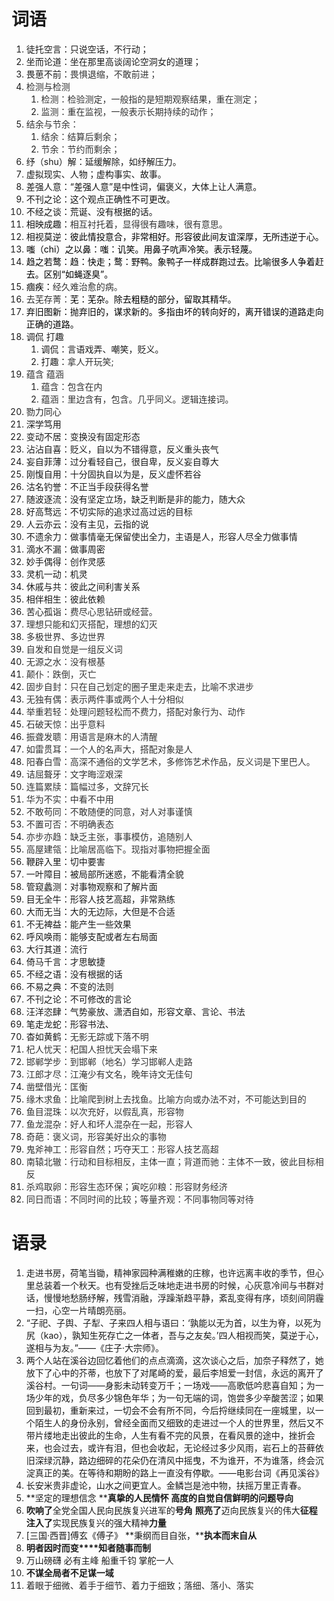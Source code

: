 # 词语

1. 徒托空言：只说空话，不行动；
2. 坐而论道：坐在那里高谈阔论空洞女的道理；
3. 畏葸不前：<font style="color:#333333;">畏惧退缩，不敢前进；</font>
4. <font style="color:#333333;">检测与检测</font>
    1. <font style="color:#333333;">检测：检验测定，一般指的是短期观察结果，重在测定；</font>
    2. <font style="color:#333333;">监测：重在监视，一般表示长期持续的动作；</font>
5. <font style="color:#333333;">结余与节余：</font>
    1. <font style="color:#333333;">结余：结算后剩余；</font>
    2. <font style="color:#333333;">节余：节约而剩余；</font>
6. 纾（shu）解：延缓解除，如纾解压力。
7. 虚拟现实、人物；虚构事实、故事。
8. 差强人意：<font style="color:#121212;">“差强人意”是中性词，偏褒义，大体上让人满意。</font>
9. <font style="color:#121212;">不刊之论：这个观点正确性不可更改。</font>
10. <font style="color:#121212;">不经之谈：荒诞、没有根据的话。</font>
11. <font style="color:#121212;">相映成趣：</font><font style="color:#333333;">相互衬托着，显得很有趣味，很有意思。</font>
12. <font style="color:#121212;">相视莫逆：</font><font style="color:#000000;">彼此情投意合，非常相好。形容彼此间友谊深厚，无所违逆于心。</font>
13. <font style="color:#000000;">嗤（chi）之以鼻：</font><font style="color:#000000;">嗤：讥笑。用鼻子吭声冷笑。表示轻蔑。</font>
14. <font style="color:#000000;">趋之若鹜：</font><font style="color:#000000;">趋：快走；鹜：野鸭。象鸭子一样成群跑过去。比喻很多人争着赶去。区别“如蝇逐臭”。</font>
15. <font style="color:#000000;">痼疾：</font><font style="color:#333333;">经久难治愈的病。</font>
16. <font style="color:#333333;">去芜存菁：</font><font style="color:#000000;">芜：芜杂。除去粗糙的部分，留取其精华。</font>
17. <font style="color:#000000;">弃旧图新：</font><font style="color:#000000;">抛弃旧的，谋求新的。多指由坏的转向好的，离开错误的道路走向正确的道路。</font>
18. 调侃 打趣
    1. 调侃：言语戏弄、嘲笑，贬义。
    2. 打趣：<font style="color:#333333;">拿人开玩笑;</font>
19. <font style="color:#333333;">蕴含 蕴涵</font>
    1. <font style="color:#333333;">蕴含：</font><font style="color:#333333;">包含在内</font>
    2. <font style="color:#333333;">蕴涵：</font><font style="color:#333333;">里边含有，包含。几乎同义。逻辑连接词。</font>
20. <font style="color:#262626;">勠力同心</font>
21. 深学笃用
22. 变动不居：变换没有固定形态
23. 沾沾自喜：贬义，自以为不错得意，反义重头丧气
24. 妄自菲薄：过分看轻自己，很自卑，反义妄自尊大
25. 刚愎自用：十分固执自以为是，反义虚怀若谷
26. 沽名钓誉：不正当手段获得名誉
27. 随波逐流：没有坚定立场，缺乏判断是非的能力，随大众
28. 好高骛远：不切实际的追求过高过远的目标
29. 人云亦云：没有主见，云指的说
30. 不遗余力：做事情毫无保留使出全力，主语是人，形容人尽全力做事情
31. 滴水不漏：做事周密
32. 妙手偶得：创作灵感
33. 灵机一动：机灵
34. 休戚与共：彼此之间利害关系
35. 相伴相生：彼此依赖
36. 苦心孤诣：<font style="color:#333333;">费尽心思钻研或经营。 </font>
37. <font style="color:#333333;">理想只能和幻灭搭配，理想的幻灭</font>
38. <font style="color:#333333;">多极世界、多边世界</font>
39. <font style="color:#333333;">自发和自觉是一组反义词</font>
40. <font style="color:#333333;">无源之水：没有根基</font>
41. <font style="color:#333333;">颠仆：跌倒，灭亡</font>
42. <font style="color:#333333;">固步自封：只在自己划定的圈子里走来走去，比喻不求进步 </font>
43. <font style="color:#333333;">无独有偶：表示两件事或两个人十分相似</font>
44. <font style="color:#333333;">举重若轻：处理问题轻松而不费力，搭配对象行为、动作</font>
45. <font style="color:#333333;">石破天惊：出乎意料</font>
46. <font style="color:#333333;">振聋发聩：用语言是麻木的人清醒</font>
47. <font style="color:#333333;">如雷贯耳：一个人的名声大，搭配对象是人</font>
48. <font style="color:#333333;">阳春白雪：高深不通俗的文学艺术，多修饰艺术作品，反义词是下里巴人。</font>
49. <font style="color:#333333;">诘屈聱牙：文字晦涩艰深</font>
50. <font style="color:#333333;">连篇累牍：篇幅过多，文辞冗长</font>
51. <font style="color:#333333;">华为不实：中看不中用</font>
52. <font style="color:#333333;">不敢苟同：不敢随便的同意，对人对事谨慎</font>
53. <font style="color:#333333;">不置可否：不明确表态</font>
54. <font style="color:#333333;">亦步亦趋：缺乏主张，事事模仿，追随别人</font>
55. <font style="color:#333333;">高屋建瓴：比喻居高临下。现指对事物把握全面</font>
56. 鞭辟入里：切中要害
57. 一叶障目：被局部所迷惑，不能看清全貌
58. 管窥蠡测：对事物观察和了解片面
59. 目无全牛：形容人技艺高超，非常熟练
60. 大而无当：大的无边际，大但是不合适
61. 不无裨益：能产生一些效果
62. 呼风唤雨：能够支配或者左右局面
63. 大行其道：流行
64. 倚马千言：才思敏捷
65. 不经之语：没有根据的话
66. 不易之典：不变的法则
67. 不刊之论：不可修改的言论
68. 汪洋恣肆：气势豪放、潇洒自如，形容文章、言论、书法
69. 笔走龙蛇：形容书法、
70. 杳如黄鹤：<font style="color:rgb(51, 51, 51);">无影无踪或下落不明</font>
71. <font style="color:rgb(51, 51, 51);">杞人忧天：杞国人担忧天会塌下来</font>
72. <font style="color:rgb(51, 51, 51);">邯郸学步：到邯郸（地名）学习邯郸人走路</font>
73. <font style="color:rgb(51, 51, 51);">江郎才尽：江淹少有文名，晚年诗文无佳句</font>
74. <font style="color:rgb(51, 51, 51);">凿壁借光：匡衡 </font>
75. <font style="color:rgb(51, 51, 51);">缘木求鱼：比喻爬到树上去找鱼。比喻方向或办法不对，不可能达到目的</font>
76. <font style="color:rgb(51, 51, 51);">鱼目混珠：以次充好，以假乱真，形容物</font>
77. <font style="color:rgb(51, 51, 51);">鱼龙混杂：</font><font style="color:rgb(51, 51, 51);">好人和坏人混杂在一起，形容人</font>
78. <font style="color:rgb(51, 51, 51);">奇葩：褒义词，形容美好出众的事物</font>
79. <font style="color:rgb(51, 51, 51);">鬼斧神工：形容自然；巧夺天工：形容人技艺高超</font>
80. <font style="color:rgb(51, 51, 51);">南辕北辙：行动和目标相反，主体一直；背道而驰：主体不一致，彼此目标相反</font>
81. <font style="color:rgb(51, 51, 51);">杀鸡取卵：形容生态环保；寅吃卯粮：形容财务经济</font>
82. <font style="color:rgb(51, 51, 51);">同日而语：不同时间的比较；等量齐观：不同事物同等对待</font>

# 语录

1. 走进书房，荷笔当锄，精神家园种满稚嫩的庄稼，也许远离丰收的季节，但心里总装着一个秋天。也有受挫后乏味地走进书房的时候，心灰意冷间与书群对话，慢慢地愁肠纾解，残雪消融，浮躁渐趋平静，紊乱变得有序，顷刻间阴霾一扫，心空一片晴朗亮丽。
2. “子祀、子舆、子犁、子来四人相与语曰：‘孰能以无为首，以生为脊，以死为尻（kao），孰知生死存亡之一体者，吾与之友矣。’四人相视而笑，莫逆于心，遂相与为友。”——《庄子·大宗师》。
3. 两个人站在溪谷边回忆着他们的点点滴滴，这次谈心之后，加奈子释然了，她放下了心中的芥蒂，也放下了对尾崎的爱，最后李旭爱一封信，永远的离开了溪谷村。一句词——身影未动转变万千；一场戏——高歌低吟悲喜自知；为一场少年的戏，负尽多少锦色年华；为一句无端的词，饱尝多少辛酸苦涩；如果回到最初，重新来过，一切会不会有所不同，今后捋继续同在一座城里，以一个陌生人的身份永别，曾经全面而又细致的走进过一个人的世界里，然后又不带片缕地走出彼此的生命，人生有看不完的风景，在看风景的途中，挫折会来，也会过去，或许有泪，但也会收起，无论经过多少风雨，岩石上的苔藓依旧深绿沉静，路边细碎的花朵仍在清风中摇曳，不为谁开，不为谁落，终会沉淀真正的美。在等待和期盼的路上一直没有停歇。——电影台词《再见溪谷》
4. 长安米贵非虚论，山水之间更宜人。金鳞岂是池中物，扶摇万里正青春。
5. **坚定的理想信念 ****真挚的人民情怀 ****高度的自觉自信****鲜明的问题导向**
6. **吹响了**全党全国人民向民族复兴进军的**号角** **照亮了**迈向民族复兴的伟大**征程** **注入了**实现民族复兴的强大精神**力量**
7. <font style="color:#191919;">[三国·西晋]傅玄《傅子》 </font>**秉纲而目自张，****执本而末自从**
8. **明者因时而变****知者随事而制**
9. 万山磅礴 必有主峰 船重千钧 掌舵一人
10. **不谋全局者不足谋一域**
11. <font style="color:#262626;">着眼于细微、着手于细节、</font><font style="color:#262626;">着力于细致；落细、落小、落实</font>

